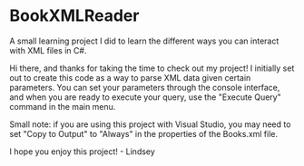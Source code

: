 # BookXMLReader
 A small learning project I did to learn the different ways you can interact with XML files in C#. 

Hi there, and thanks for taking the time to check out my project! I initially set out to create this 
code as a way to parse XML data given certain parameters. You can set your parameters through the console
interface, and when you are ready to execute your query, use the "Execute Query" command in the main menu.

Small note: if you are using this project with Visual Studio, you may need to set "Copy
to Output" to "Always" in the properties of the Books.xml file.

I hope you enjoy this project! - Lindsey